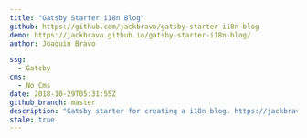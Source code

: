 ```yaml
---
title: "Gatsby Starter i18n Blog"
github: https://github.com/jackbravo/gatsby-starter-i18n-blog
demo: https://jackbravo.github.io/gatsby-starter-i18n-blog/
author: Joaquin Bravo

ssg:
  - Gatsby
cms:
  - No Cms
date: 2018-10-29T05:31:55Z
github_branch: master
description: "Gatsby starter for creating a i18n blog. https://jackbravo.github.io/gatsby-starter-i18n-blog/"
stale: true
---
```


